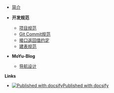 <!-- 侧边栏 -->

- [简介](/)

- **开发规范**
  - [项目规范](/development-protocol/project-protocol.md)
  - [Git Commit规范](/development-protocol/git-commit-rule.md)
  - [接口返回值约定](/development-protocol/response-data.md)
  - [建表规范](/development-protocol/db-table-create-rule.md)

- **MoYu-Blog**
  - [导航设计](/moyu-blog/navigation-design.md)

**Links**
- [![Published with docsify](https://static.ffis.me/docsify/img/docsify16x16.png)Published with docsify](http://docsify.js.org)
